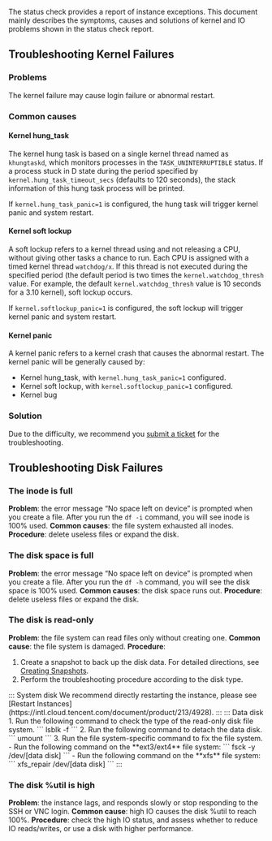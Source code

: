 The status check provides a report of instance exceptions. This document mainly describes the symptoms, causes and solutions of kernel and IO problems shown in the status check report.

## Troubleshooting Kernel Failures

### Problems
The kernel failure may cause login failure or abnormal restart.

### Common causes
#### Kernel hung_task
The kernel hung task is based on a single kernel thread named as `khungtaskd`, which monitors processes in the `TASK_UNINTERRUPTIBLE` status. If a process stuck in D state during the period specified by `kernel.hung_task_timeout_secs` (defaults to 120 seconds), the stack information of this hung task process will be printed.

If `kernel.hung_task_panic=1` is configured, the hung task will trigger kernel panic and system restart.



#### Kernel soft lockup
A soft lockup refers to a kernel thread using and not releasing a CPU, without giving other tasks a chance to run. Each CPU is assigned with a timed kernel thread `watchdog/x`. If this thread is not executed during the specified period (the default period is two times the `kernel.watchdog_thresh` value. For example, the default `kernel.watchdog_thresh` value is 10 seconds for a 3.10 kernel), soft lockup occurs.

If `kernel.softlockup_panic=1` is configured, the soft lockup will trigger kernel panic and system restart.


#### Kernel panic
A kernel panic refers to a kernel crash that causes the abnormal restart. The kernel panic will be generally caused by:
- Kernel hung_task, with `kernel.hung_task_panic=1` configured.
- Kernel soft lockup, with `kernel.softlockup_panic=1` configured.
- Kernel bug

### Solution
Due to the difficulty, we recommend you [submit a ticket](https://console.intl.cloud.tencent.com/workorder/category
) for the troubleshooting.


## Troubleshooting Disk Failures

### The inode is full
**Problem**: the error message “No space left on device” is prompted when you create a file. After you run the `df -i` command, you will see inode is 100% used.
**Common causes**: the file system exhausted all inodes.
**Procedure**: delete useless files or expand the disk.

### The disk space is full
**Problem**: the error message “No space left on device” is prompted when you create a file. After you run the `df -h` command, you will see the disk space is 100% used.
**Common causes**: the disk space runs out.
**Procedure**: delete useless files or expand the disk.

### The disk is read-only
**Problem**: the file system can read files only without creating one.
**Common cause**: the file system is damaged.
**Procedure**:
1. Create a snapshot to back up the disk data. For detailed directions, see [Creating Snapshots](https://intl.cloud.tencent.com/document/product/362/5755).
2. Perform the troubleshooting procedure according to the disk type.
<dx-tabs>
::: System disk
We recommend directly restarting the instance, please see [Restart Instances](https://intl.cloud.tencent.com/document/product/213/4928).
::: 
::: Data disk
1. Run the following command to check the type of the read-only disk file system.
```
lsblk -f
```
2. Run the following command to detach the data disk.
```
umount <mount point of the data disk>
```
3. Run the file system-specific command to fix the file system.
 - Run the following command on the **ext3/ext4** file system:
```
fsck -y /dev/[data disk]
```
 - Run the following command on the **xfs** file system:
```
xfs_repair /dev/[data disk]
```
:::
</dx-tabs>

### The disk %util is high
**Problem**: the instance lags, and responds slowly or stop responding to the SSH or VNC login.
**Common cause**: high IO causes the disk %util to reach 100%.
**Procedure**: check the high IO status, and assess whether to reduce IO reads/writes, or use a disk with higher performance.




